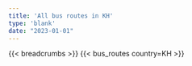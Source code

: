 ```yaml
---
title: 'All bus routes in KH'
type: 'blank'
date: "2023-01-01"
---
```


{{< breadcrumbs >}}
{{< bus_routes country=KH >}}
